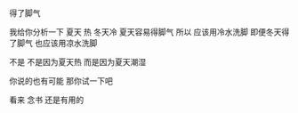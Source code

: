 得了脚气


我给你分析一下
夏天 热 冬天冷 
夏天容易得脚气
所以 应该用冷水洗脚 即便冬天得了脚气 也应该用凉水洗脚

不是 不是因为夏天热 而是因为夏天潮湿

你说的也有可能
那你试一下吧

看来 念书 还是有用的